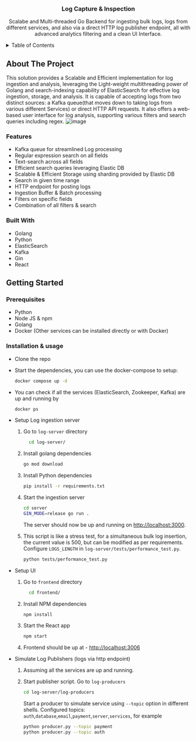 
  <h3 align="center">Log Capture & Inspection</h3>

  <p align="center">
    Scalabe and Multi-threaded Go Backend for ingesting bulk logs, logs from different services, and also via a direct HTTP log publisher endpoint, all with advanced analytics filtering and a clean UI Interface.
    <br />
  </p>

<details>
  <summary>Table of Contents</summary>
  <ol>
    <li>
      <a href="#about-the-project">About The Project</a>
      <ul>
        <li><a href="#built-with">Built With</a></li>
      </ul>
    </li>
    <li>
      <a href="#getting-started">Getting Started</a>
      <ul>
        <li><a href="#prerequisites">Prerequisites</a></li>
        <li><a href="#installation--usage">Installation & usage</a></li>
      </ul>
    </li>
  </ol>
</details>

<!-- ABOUT THE PROJECT -->

## About The Project

This solution provides a Scalable and Efficient implementation for log ingestion and analysis, leveraging the Light-weight multithreading power of Golang and search-indexing capability of ElasticSearch for effective log ingestion, storage, and analysis. It is capable of accepting logs from two distinct sources: a Kafka queue(that moves down to taking logs from various different Services) or direct HTTP API requests. It also offers a web-based user interface for log analysis, supporting various filters and search queries including regex.
![image](https://github.com/anmolchhabra21/log-capture-analysis/assets/93809908/f8bddd6d-2b02-4fc8-b33b-71284ff6e59f)


### Features

- Kafka queue for streamlined Log processing
- Regular expression search on all fields
- Text-search across all fields
- Efficient search queries leveraging Elastic DB
- Scalable & Efficient Storage using sharding provided by Elastic DB
- Search in given time range
- HTTP endpoint for posting logs
- Ingestion Buffer & Batch processing
- Filters on specific fields
- Combination of all filters & search

### Built With

- Golang
- Python
- ElasticSearch
- Kafka
- Gin
- React


<!-- GETTING STARTED -->

## Getting Started

### Prerequisites

- Python 
- Node JS & npm
- Golang
- Docker (Other services can be installed directly or with Docker)

### Installation & usage

- Clone the repo

- Start the dependencies, you can use the docker-compose to setup:
  ```sh
  docker compose up -d
  ```
- You can check if all the services (ElasticSearch, Zookeeper, Kafka) are up and running by 
  ```sh
  docker ps
  ```

- Setup Log ingestion server

  1. Go to `log-server` directory
     ```sh
       cd log-server/
     ```
  2. Install golang dependencies
     ```sh
     go mod download
     ```
  3. Install Python dependencies
     ```sh
     pip install -r requirements.txt
     ```
  4. Start the ingestion server

     ```sh
     cd server
     GIN_MODE=release go run .
     ```

     The server should now be up and running on [http://localhost:3000](http://localhost:3000).

  5. This script is like a stress test, for a simultaneous bulk log insertion, the current value is 500, but can be modified as per requirements.
     Configure `LOGS_LENGTH` in `log-server/tests/performance_test.py`.

     ```sh
     python tests/performance_test.py
     ```

- Setup UI

  1. Go to `frontend` directory
     ```sh
       cd frontend/
     ```
  2. Install NPM dependencies
     ```sh
     npm install
     ```
  3. Start the React app
     ```sh
     npm start
     ```
  4. Frontend should be up at - [http://localhost:3006](http://localhost:3006)

- Simulate Log Publishers (logs via http endpoint)

  1.  Assuming all the services are up and running.

  3.  Start publisher script.
      Go to `log-producers` 
      ```sh
      cd log-server/log-producers
      ```
      Start a producer to simulate service using `--topic` option in different shells.
      Configured topics: `auth`,`database`,`email`,`payment`,`server`,`services`, for example
      ```sh
      python producer.py --topic payment
      python producer.py --topic auth
      ```
